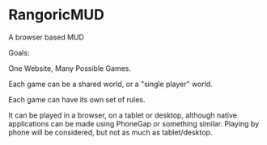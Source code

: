 RangoricMUD
===========

A browser based MUD

Goals:

One Website, Many Possible Games.

Each game can be a shared world, or a "single player" world.

Each game can have its own set of rules.

It can be played in a browser, on a tablet or desktop, although native applications can be made using PhoneGap or something similar. Playing by phone will be considered, but not as much as tablet/desktop.
